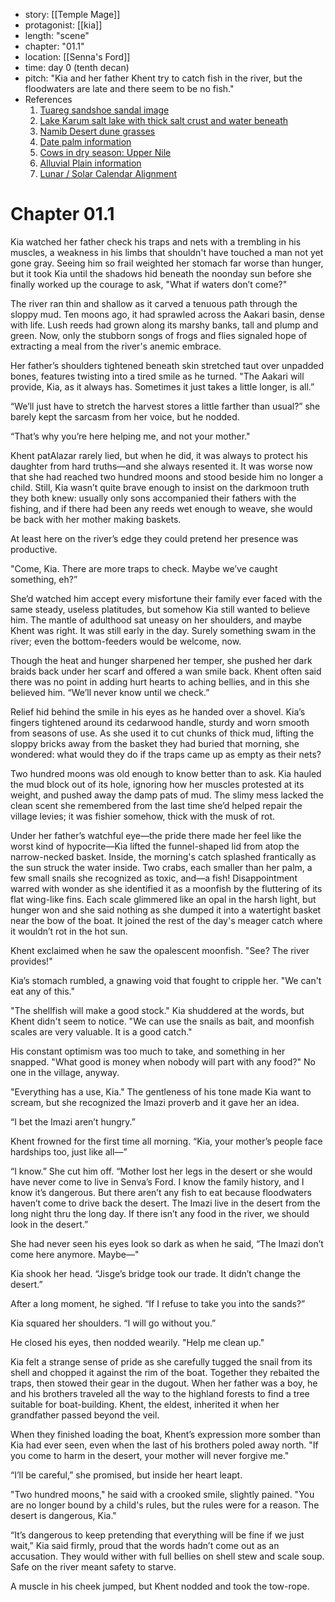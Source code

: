 
* story: [[Temple Mage]]
* protagonist: [[kia]]
* length: "scene"
* chapter: "01.1"
* location: [[Senna's Ford]]
* time: day 0 (tenth decan)
* pitch: "Kia and her father Khent try to catch fish in the river, but the floodwaters are late and there seem to be no fish."
* References
	1.  [Tuareg sandshoe sandal image](https://www.alamy.com/algeria-sahara-djanet-oasis-tuareg-wearing-large-shoes-as-sandshoes-image882549.html)
	2.  [Lake Karum salt lake with thick salt crust and water beneath](https://en.wikipedia.org/wiki/Lake_Karum)
	3.  [Namib Desert dune grasses](https://www.alamy.com/stock-photo-namib-desert-dune-grass-dieprivier-namibia-16757102.html)
	4.  [Date palm information](http://www.palmpedia.net/wiki/Hyphaene_thebaica)
	5.  [Cows in dry season: Upper Nile](https://www.flickr.com/photos/npaus/7679259918/)
	6.  [Alluvial Plain information](https://en.wikipedia.org/wiki/Alluvial_plain)
	7.  [Lunar / Solar Calendar Alignment](https://en.wikipedia.org/wiki/Metonic_cycle)

# Chapter 01.1

Kia watched her father check his traps and nets with a trembling in his muscles, a weakness in his limbs that shouldn't have touched a man not yet gone gray. Seeing him so frail weighted her stomach far worse than hunger, but it took Kia until the shadows hid beneath the noonday sun before she finally worked up the courage to ask, "What if waters don’t come?"

The river ran thin and shallow as it carved a tenuous path through the sloppy mud. Ten moons ago, it had sprawled across the Aakari basin, dense with life. Lush reeds had grown along its marshy banks, tall and plump and green. Now, only the stubborn songs of frogs and flies signaled hope of extracting a meal from the river's anemic embrace.

Her father’s shoulders tightened beneath skin stretched taut over unpadded bones, features twisting into a tired smile as he turned. "The Aakari will provide, Kia, as it always has. Sometimes it just takes a little longer, is all.”

“We’ll just have to stretch the harvest stores a little farther than usual?” she barely kept the sarcasm from her voice, but he nodded.

“That’s why you’re here helping me, and not your mother."

Khent patAlazar rarely lied, but when he did, it was always to protect his daughter from hard truths—and she always resented it. It was worse now that she had reached two hundred moons and stood beside him no longer a child. Still, Kia wasn’t quite brave enough to insist on the darkmoon truth they both knew: usually only sons accompanied their fathers with the fishing, and if there had been any reeds wet enough to weave, she would be back with her mother making baskets.

At least here on the river’s edge they could pretend her presence was productive.

"Come, Kia. There are more traps to check. Maybe we’ve caught something, eh?”

She’d watched him accept every misfortune their family ever faced with the same steady, useless platitudes, but somehow Kia still wanted to believe him. The mantle of adulthood sat uneasy on her shoulders, and maybe Khent was right. It was still early in the day. Surely something swam in the river; even the bottom-feeders would be welcome, now.

Though the heat and hunger sharpened her temper, she pushed her dark braids back under her scarf and offered a wan smile back. Khent often said there was no point in adding hurt hearts to aching bellies, and in this she believed him. “We’ll never know until we check.”

Relief hid behind the smile in his eyes as he handed over a shovel. Kia’s fingers tightened around its cedarwood handle, sturdy and worn smooth from seasons of use. As she used it to cut chunks of thick mud, lifting the sloppy bricks away from the basket they had buried that morning, she wondered: what would they do if the traps came up as empty as their nets?

Two hundred moons was old enough to know better than to ask. Kia hauled the mud block out of its hole, ignoring how her muscles protested at its weight, and pushed away the damp pats of mud. The slimy mess lacked the clean scent she remembered from the last time she’d helped repair the village levies; it was fishier somehow, thick with the musk of rot.

Under her father’s watchful eye—the pride there made her feel like the worst kind of hypocrite—Kia lifted the funnel-shaped lid from atop the narrow-necked basket. Inside, the morning's catch splashed frantically as the sun struck the water inside. Two crabs, each smaller than her palm, a few small snails she recognized as toxic, and—a fish! Disappointment warred with wonder as she identified it as a moonfish by the fluttering of its flat wing-like fins. Each scale glimmered like an opal in the harsh light, but hunger won and she said nothing as she dumped it into a watertight basket near the bow of the boat. It joined the rest of the day's meager catch where it wouldn’t rot in the hot sun.

Khent exclaimed when he saw the opalescent moonfish. "See? The river provides!"

Kia’s stomach rumbled, a gnawing void that fought to cripple her. "We can't eat any of this."

"The shellfish will make a good stock." Kia shuddered at the words, but Khent didn't seem to notice. "We can use the snails as bait, and moonfish scales are very valuable. It is a good catch."

His constant optimism was too much to take, and something in her snapped. "What good is money when nobody will part with any food?" No one in the village, anyway.

"Everything has a use, Kia." The gentleness of his tone made Kia want to scream, but she recognized the Imazi proverb and it gave her an idea.

“I bet the Imazi aren’t hungry.”

Khent frowned for the first time all morning. “Kia, your mother’s people face hardships too, just like all—”

“I know.” She cut him off. “Mother lost her legs in the desert or she would have never come to live in Senva’s Ford. I know the family history, and I know it’s dangerous. But there aren’t any fish to eat because floodwaters haven’t come to drive back the desert. The Imazi live in the desert from the long night thru the long day. If there isn’t any food in the river, we should look in the desert.”

She had never seen his eyes look so dark as when he said, “The Imazi don’t come here anymore. Maybe—"

Kia shook her head. “Jisge’s bridge took our trade. It didn’t change the desert.”

After a long moment, he sighed. “If I refuse to take you into the sands?”

Kia squared her shoulders. “I will go without you.”

He closed his eyes, then nodded wearily. "Help me clean up."

Kia felt a strange sense of pride as she carefully tugged the snail from its shell and chopped it against the rim of the boat. Together they rebaited the traps, then stowed their gear in the dugout. When her father was a boy, he and his brothers traveled all the way to the highland forests to find a tree suitable for boat-building. Khent, the eldest, inherited it when her grandfather passed beyond the veil.

When they finished loading the boat, Khent’s expression more somber than Kia had ever seen, even when the last of his brothers poled away north. "If you come to harm in the desert, your mother will never forgive me."

“I’ll be careful,” she promised, but inside her heart leapt.

"Two hundred moons," he said with a crooked smile, slightly pained. "You are no longer bound by a child's rules, but the rules were for a reason. The desert is dangerous, Kia."

“It’s dangerous to keep pretending that everything will be fine if we just wait,” Kia said firmly, proud that the words hadn’t come out as an accusation. They would wither with full bellies on shell stew and scale soup. Safe on the river meant safety to starve.

A muscle in his cheek jumped, but Khent nodded and took the tow-rope.
